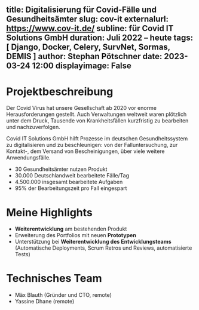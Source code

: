 title: Digitalisierung für Covid-Fälle und Gesundheitsämter
slug: cov-it
externalurl: https://www.cov-it.de/
subline: für Covid IT Solutions GmbH
duration: Juli 2022 – heute
tags: [ Django, Docker, Celery, SurvNet, Sormas, DEMIS ]
author: Stephan Pötschner
date: 2023-03-24 12:00
displayimage: False
---

# Projektbeschreibung

Der Covid Virus hat unsere Gesellschaft ab 2020 vor enorme Herausforderungen gestellt. Auch Verwaltungen weltweit waren plötzlich unter dem Druck, Tausende von Krankheitsfällen kurzfristig zu bearbeiten und nachzuverfolgen.

Covid IT Solutions GmbH hilft Prozesse im deutschen Gesundheitssystem zu digitalisieren und zu beschleunigen: von der Falluntersuchung, zur Kontakt-, dem Versand von Bescheinigungen, über viele weitere Anwendungsfälle.


* 30 Gesundheitsämter nutzen Produkt
* 30.000 Deutschlandweit bearbeitete Fälle/Tag
* 4.500.000 insgesamt bearbeitete Aufgaben
* 95% der Bearbeitungszeit pro Fall eingespart


# Meine Highlights

* **Weiterentwicklung** am bestehenden Produkt 
* Erweiterung des Portfolios mit neuen **Prototypen**
* Unterstützung bei **Weiterentwicklung des Entwicklungsteams** (Automatische Deployments, Scrum Retros und Reviews, automatisierte Tests)


# Technisches Team

* Mäx Blauth (Gründer und CTO, remote)
* Yassine Dhane (remote)
